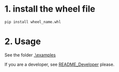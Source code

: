 # 1. install the wheel file
```bash
pip install wheel_name.whl
```

# 2. Usage
See the folder [.\examples](.\examples)

If you are a developer, see [README_Developer](\README_Developer.md) please.
